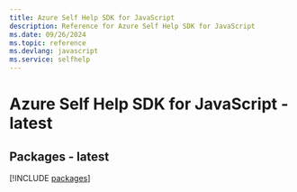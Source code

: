 ```yaml
---
title: Azure Self Help SDK for JavaScript
description: Reference for Azure Self Help SDK for JavaScript
ms.date: 09/26/2024
ms.topic: reference
ms.devlang: javascript
ms.service: selfhelp
---
```

# Azure Self Help SDK for JavaScript - latest
## Packages - latest
[!INCLUDE [packages](self-help-index.md)]